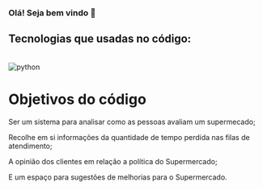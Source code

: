 ### Olá! Seja bem vindo  👋

## Tecnologias que usadas no código:
<div style="display: inline_block"><br/>
<img align="center" alt="python" src= "https://img.shields.io/badge/Python-14354C?style=for-the-badge&logo=python&logoColor=white">
</div<br/>

# Objetivos do código
Ser um sistema para analisar como as pessoas avaliam um supermecado;


Recolhe em si informações da quantidade de tempo perdida nas filas de atendimento;


A opinião dos clientes em relação a política do Supermercado;


E um espaço para sugestões de melhorias para o Supermercado.
